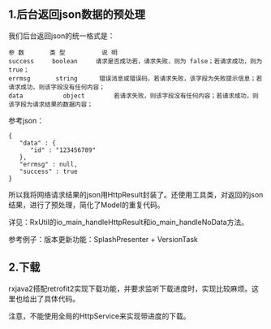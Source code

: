 ## 1.后台返回json数据的预处理
我们后台返回json的统一格式是：
```
参 数	      类 型	       说 明
success	    boolean	    请求是否成功若，请求失败，则为 false；若请求成功，则为 true；
errmsg	     string	     错误消息或错误码，若请求失败，该字段为失败提示信息；若请求成功，则该字段没有任何内容；
data	       object	     若请求失败，则该字段没有任何内容；若请求成功，则该字段为请求结果的数据内容；
```
参考json：
```
{
   "data" : {
      "id" : "123456789"
   },
   "errmsg" : null,
   "success" : true
}
```
所以我将网络请求结果的json用HttpResult封装了。还使用工具类，对返回的json结果，进行了预处理，简化了Model的重复代码。

详见：RxUtil的io_main_handleHttpResult和io_main_handleNoData方法。

参考例子：版本更新功能：SplashPresenter + VersionTask

## 2.下载
rxjava2搭配retrofit2实现下载功能，并要求监听下载进度时，实现比较麻烦。这里也给出了具体代码。

注意，不能使用全局的HttpService来实现带进度的下载。